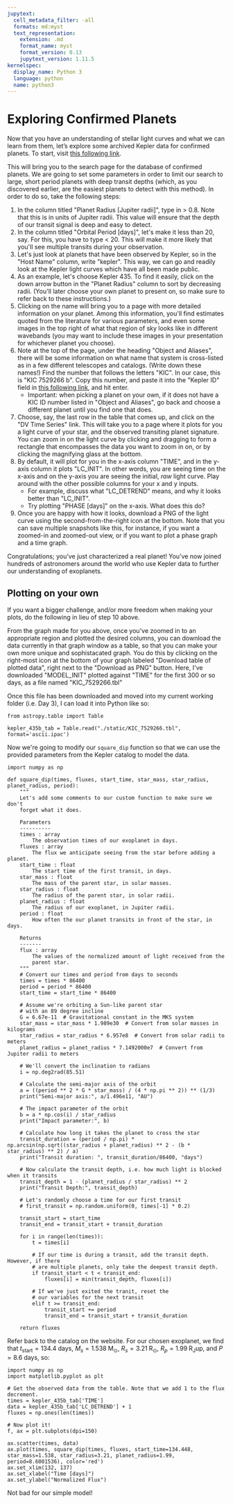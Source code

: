 ```yaml
---
jupytext:
  cell_metadata_filter: -all
  formats: md:myst
  text_representation:
    extension: .md
    format_name: myst
    format_version: 0.13
    jupytext_version: 1.11.5
kernelspec:
  display_name: Python 3
  language: python
  name: python3
---
```


# Exploring Confirmed Planets

Now that you have an understanding of stellar light curves and what we can learn from them, let’s explore some archived Kepler data for confirmed planets. To start, visit [this following link](https://exoplanetarchive.ipac.caltech.edu/cgi-bin/TblView/nph-tblView?app=ExoTbls&config=planets). 

This will bring you to the search page for the database of confirmed planets. We are going to set some parameters in order to limit our search to large, short period planets with deep transit depths (which, as you discovered earlier, are the easiest planets to detect with this method). In order to do so, take the following steps: 

1. In the column titled "Planet Radius [Jupiter radii]", type in  > 0.8. Note that this is in units of Jupiter radii. This value will ensure that the depth of our transit signal is deep and easy to detect.
2. In the column titled "Orbital Period [days]", let's make it less than 20, say. For this, you have to type < 20. This will make it more likely that you'll see multiple transits during your observation.
3. Let's just look at planets that have been observed by Kepler, so in the "Host Name" column, write "kepler". This way, we can go and readily look at the Kepler light curves which have all been made public.
4. As an example, let's choose Kepler 435. To find it easily, click on the down arrow button in the "Planet Radius" column to sort by decreasing radii. (You'll later choose your own planet to present on, so make sure to refer back to these instructions.)
5. Clicking on the name will bring you to a page with more detailed information on your planet. Among this information, you'll find  estimates quoted from the literature for various parameters, and even some images in the top right of what that region of sky looks like in different wavebands (you may want to include these images in your presentation for whichever planet you choose). 
6. Note at the top of the page, under the heading "Object and Aliases", there will be some information on what name that system is cross-listed as in a few different telescopes and catalogs. (Write down these names!) Find the number that follows the letters "KIC". In our case, this is "KIC 7529266  b". Copy this number, and paste it into the "Kepler ID" field in [this following link](https://exoplanetarchive.ipac.caltech.edu/applications/ETSS/Kepler_index.html), and hit enter. 
    * Important: when picking a planet on your own, if it does not have a KIC ID number listed in "Object and Aliases", go back and choose a different planet until you find one that does.
7. Choose, say, the last row in the table that comes up, and click on the "DV Time Series" link. This will take you to a page where it plots for you a light curve of your star, and the observed transiting planet signature. You can zoom in on the light curve by clicking and dragging to form a rectangle that encompasses the data you want to zoom in on, or by clicking the magnifying glass at the bottom.
8. By default, it will plot for you in the x-axis column "TIME", and in the y-axis column it plots "LC_INIT". In other words, you are seeing time on the x-axis and on the y-axis you are seeing the initial, *raw* light curve. Play around with the other possible columns for your x and y inputs.
    * For example, discuss what "LC_DETREND" means, and why it looks better than "LC_INIT". 
    * Try plotting "PHASE [days]" on the x-axis. What does this do?
9.	Once you are happy with how it looks, download a PNG of the light curve using the second-from-the-right icon at the bottom. Note that you can save multiple snapshots like this, for instance, if you want a zoomed-in and zoomed-out view, or if you want to plot a phase graph and a time graph. 

Congratulations; you’ve just characterized a real planet!  You’ve now joined hundreds of astronomers around the world who use Kepler data to further our understanding of exoplanets. 

## Plotting on your own

If you want a bigger challenge, and/or more freedom when making your plots, do the following in lieu of step 10 above.

From the graph made for you above, once you've zoomed in to an appropriate region and plotted the desired columns, you can download the data currently in that graph window as a table, so that you can make your own more unique and sophistacated graph. You do this by clicking on the right-most icon at the bottom of your graph labeled "Download table of plotted data", right next to the "Download as PNG" button. Here, I've downloaded "MODEL_INIT" plotted against "TIME" for the first 300 or so days, as a file named "KIC_7529266.tbl"

Once this file has been downloaded and moved into my current working folder (i.e. Day 3), I can load it into Python like so:

```{code-cell} ipython3
from astropy.table import Table

kepler_435b_tab = Table.read("./static/KIC_7529266.tbl", format='ascii.ipac')
```

Now we're going to modify our `square_dip` function so that we can use the provided parameters from the Kepler catalog to model the data.

```{code-cell} ipython3
import numpy as np

def square_dip(times, fluxes, start_time, star_mass, star_radius, planet_radius, period):
    """
    Let's add some comments to our custom function to make sure we don't 
    forget what it does.

    Parameters
    ----------
    times : array
        The observation times of our exoplanet in days.
    fluxes : array
        The flux we anticipate seeing from the star before adding a planet.
    start_time : float
        The start time of the first transit, in days.
    star_mass : float
        The mass of the parent star, in solar masses.
    star_radius : float
        The radius of the parent star, in solar radii.
    planet_radius : float
        The radius of our exoplanet, in Jupiter radii.
    period : float
        How often the our planet transits in front of the star, in days.

    Returns
    -------
    flux : array
        The values of the normalized amount of light received from the
        parent star.
    """
    # Convert our times and period from days to seconds
    times = times * 86400
    period = period * 86400
    start_time = start_time * 86400

    # Assume we're orbiting a Sun-like parent star 
    # with an 89 degree incline
    G = 6.67e-11  # Gravitational constant in the MKS system
    star_mass = star_mass * 1.989e30  # Convert from solar masses in kilograms
    star_radius = star_radius * 6.957e8  # Convert from solar radii to meters
    planet_radius = planet_radius * 7.1492000e7  # Convert from Jupiter radii to meters

    # We'll convert the inclination to radians
    i = np.deg2rad(85.51)

    # Calculate the semi-major axis of the orbit
    a = ((period ** 2 * G * star_mass) / (4 * np.pi ** 2)) ** (1/3)
    print("Semi-major axis:", a/1.496e11, "AU")

    # The impact parameter of the orbit
    b = a * np.cos(i) / star_radius
    print("Impact parameter:", b)

    # Calculate how long it takes the planet to cross the star
    transit_duration = (period / np.pi) * np.arcsin(np.sqrt((star_radius + planet_radius) ** 2 - (b * star_radius) ** 2) / a)
    print("Transit duration: ", transit_duration/86400, "days")
    
    # Now calculate the transit depth, i.e. how much light is blocked when it transits
    transit_depth = 1 - (planet_radius / star_radius) ** 2
    print("Transit Depth:", transit_depth)

    # Let's randomly choose a time for our first transit
    # first_transit = np.random.uniform(0, times[-1] * 0.2)
    
    transit_start = start_time
    transit_end = transit_start + transit_duration

    for i in range(len(times)):
        t = times[i]

        # If our time is during a transit, add the transit depth. However, if there
        # are multiple planets, only take the deepest transit depth.
        if transit_start < t < transit_end:
            fluxes[i] = min(transit_depth, fluxes[i])

        # If we've just exited the tranit, reset the
        # our variables for the next transit
        elif t >= transit_end:
            transit_start += period
            transit_end = transit_start + transit_duration

    return fluxes
```

Refer back to the catalog on the website. For our chosen exoplanet, we find that $t_\mathrm{start} = 134.4 \; \mathrm{days}$, $M_s = 1.538 \; \mathrm{M_\odot}$, $R_s = 3.21 \; \mathrm{R_\odot}$, $R_p = 1.99 \; \mathrm{R_Jup}$, and $P = 8.6 \; \mathrm{days}$, so:

```{code-cell} ipython3
import numpy as np
import matplotlib.pyplot as plt

# Get the observed data from the table. Note that we add 1 to the flux decrement.
times = kepler_435b_tab['TIME']
data = kepler_435b_tab['LC_DETREND'] + 1
fluxes = np.ones(len(times))

# Now plot it!
f, ax = plt.subplots(dpi=150)

ax.scatter(times, data)
ax.plot(times, square_dip(times, fluxes, start_time=134.448, star_mass=1.538, star_radius=3.21, planet_radius=1.99, period=8.6001536), color='red')
ax.set_xlim(132, 137)
ax.set_xlabel("Time [days]")
ax.set_ylabel("Normalized Flux")
```

Not bad for our simple model!